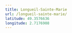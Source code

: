 ```yaml
---
title: Longueil-Sainte-Marie
url: /longueil-sainte-marie/
latitude: 49.3576636
longitude: 2.7176908
---
```

